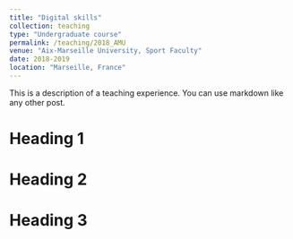 ```yaml
---
title: "Digital skills"
collection: teaching
type: "Undergraduate course"
permalink: /teaching/2018_AMU
venue: "Aix-Marseille University, Sport Faculty"
date: 2018-2019
location: "Marseille, France"
---
```


This is a description of a teaching experience. You can use markdown like any other post.

Heading 1
======

Heading 2
======

Heading 3
======
